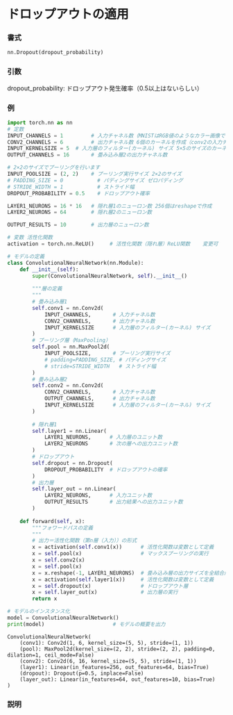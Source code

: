 # ドロップアウトの適用

### 書式

```python
nn.Dropout(dropout_probability)
```

### 引数
dropout_probability: ドロップアウト発生確率（0.5以上はないらしい）
### 例


```python
import torch.nn as nn
# 定数
INPUT_CHANNELS = 1         # 入力チャネル数（MNISTはRGB値のようなカラー画像ではなく、各ピクセルが0～255（の値を-1～1の範囲の浮動小数点数に変換したもの）だけのデータなので、ここでは1を指定）
CONV2_CHANNELS = 6         # 出力チャネル数 6個のカーネルを作成（conv2の入力チャネルの数を一致させる必要があります[conv1の出力→活性化関数→プーリングを経てconv2の入力チャンネルとして渡されます]）
INPUT_KERNELSIZE = 5  # 入力層のフィルター(カーネル) サイズ 5×5のサイズのカーネルを作成
OUTPUT_CHANNELS = 16       # 畳み込み層2の出力チャネル数

# 2×2のサイズでプーリングを行います
INPUT_POOLSIZE = (2, 2)    # プーリング実行サイズ 2×2のサイズ
# PADDING_SIZE = 0           # パディングサイズ ゼロパディング
# STRIDE_WIDTH = 1           # ストライド幅
DROPOUT_PROBABILITY = 0.5    # ドロップアウト確率

LAYER1_NEURONS = 16 * 16   # 隠れ層1のニューロン数 256個はreshapeで作成
LAYER2_NEURONS = 64        # 隠れ層2のニューロン数

OUTPUT_RESULTS = 10        # 出力層のニューロン数

# 変数 活性化関数
activation = torch.nn.ReLU()     # 活性化関数（隠れ層）ReLU関数    変更可

# モデルの定義
class ConvolutionalNeuralNetwork(nn.Module):
    def __init__(self):
        super(ConvolutionalNeuralNetwork, self).__init__()
        
        """層の定義
        """
        # 畳み込み層1
        self.conv1 = nn.Conv2d(
            INPUT_CHANNELS,       # 入力チャネル数
            CONV2_CHANNELS,       # 出力チャネル数
            INPUT_KERNELSIZE      # 入力層のフィルター(カーネル) サイズ
        )
        # プーリング層（MaxPooling）
        self.pool = nn.MaxPool2d(
            INPUT_POOLSIZE,       # プーリング実行サイズ
            # padding=PADDING_SIZE, # パディングサイズ
            # stride=STRIDE_WIDTH   # ストライド幅
        )
        # 畳み込み層2
        self.conv2 = nn.Conv2d(
            CONV2_CHANNELS,       # 入力チャネル数
            OUTPUT_CHANNELS,      # 出力チャネル数
            INPUT_KERNELSIZE      # 入力層のフィルター(カーネル) サイズ
        )
        
        # 隠れ層1
        self.layer1 = nn.Linear(
            LAYER1_NEURONS,      # 入力層のユニット数
            LAYER2_NEURONS       # 次の層への出力ユニット数
        )
        # ドロップアウト
        self.dropout = nn.Dropout(
            DROPOUT_PROBABILITY  # ドロップアウトの確率
        )
        # 出力層
        self.layer_out = nn.Linear(
            LAYER2_NEURONS,      # 入力ユニット数
            OUTPUT_RESULTS       # 出力結果への出力ユニット数
        )
        
    def forward(self, x):
        """フォワードパスの定義
        """
        # 出力＝活性化関数（第n層（入力））の形式
        x = activation(self.conv1(x))      # 活性化関数は変数として定義
        x = self.pool(x)                   # マックスプーリングの実行
        x = self.conv2(x)
        x = self.pool(x)
        x = x.reshape(-1, LAYER1_NEURONS)  # 畳み込み層の出力サイズを全結合層の入力ニューロン数に変換
        x = activation(self.layer1(x))     # 活性化関数は変数として定義
        x = self.dropout(x)                # ドロップアウト層
        x = self.layer_out(x)              # 出力層の実行
        return x

# モデルのインスタンス化
model = ConvolutionalNeuralNetwork()
print(model)                      # モデルの概要を出力  
```

	ConvolutionalNeuralNetwork(
		(conv1): Conv2d(1, 6, kernel_size=(5, 5), stride=(1, 1))
		(pool): MaxPool2d(kernel_size=(2, 2), stride=(2, 2), padding=0, dilation=1, ceil_mode=False)
		(conv2): Conv2d(6, 16, kernel_size=(5, 5), stride=(1, 1))
		(layer1): Linear(in_features=256, out_features=64, bias=True)
		(dropout): Dropout(p=0.5, inplace=False)
		(layer_out): Linear(in_features=64, out_features=10, bias=True)
	)

### 説明